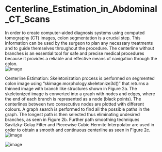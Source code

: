 # Centerline_Estimation_in_Abdominal_CT_Scans

In order to create computer-aided diagnosis systems using computed tomography (CT) images, colon segmentation is a crucial step. This information can be used by the surgeon to plan any necessary treatments and to guide themselves throughout the procedure. The centerline without branches is an essential tool for safe and precise medical procedures because it provides a reliable and effective means of navigation through the colon.      
![image](https://github.com/Harish-Kurla-Shankarareddy/Centerline_Estimation_in_Abdominal_CT_Scans/assets/75476784/b04d8418-727d-46f7-b34c-0c9ebbc6cf71)


Centerline Estimation:
Skeletonization process is performed on segmented colon image using “skimage.morphology.skeletonize3d()”  that returns a thinned image with branch like structures shown in Figure 2a.
The skeletonized image is converted into a graph with nodes and edges, where the end of each branch is represented as a node (black points). The centerlines between two consecutive nodes are plotted with different colours. 
A graph search is performed to find all the possible paths in the graph. The longest path is then selected thus eliminating undesired branches, as seen in Figure 2b.
Further path smoothing techniques Savitzky-Golay Filter and Piecewise Cubic Hermite Interpolator are used in order to obtain a smooth and continuous centerline as seen in Figure 2c.
![image](https://github.com/Harish-Kurla-Shankarareddy/Centerline_Estimation_in_Abdominal_CT_Scans/assets/75476784/dc27d168-4847-4938-b56c-13192995b6d3)

![image](https://github.com/Harish-Kurla-Shankarareddy/Centerline_Estimation_in_Abdominal_CT_Scans/assets/75476784/9b58cf1b-6709-4697-bc05-753ae8217bc8)


